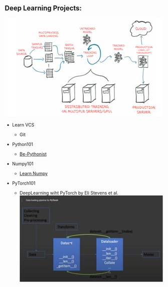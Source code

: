 Deep Learning Projects:
-----------------------
![DLProject](./assets/DLProject.png)

- Learn VCS
    - Git

- Python101
    - [Be-Pythonist](https://github.com/Muthukamalan/Be-Pythonist)

- Numpy101
    - [Learn Numpy](https://github.com/Muthukamalan/BASICS/tree/main/Learn%20Numpy)

- PyTorch101
    - DeepLearning wiht PyTorch by Eli Stevens et al.
    ![PyTorchPipeline](./assets/pytorch_pipeline.png)
